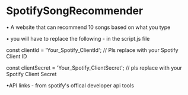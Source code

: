 # SpotifySongRecommender
• A website that can recommend 10 songs based on what you type



• you will have to replace the following -  in the script.js file 

const clientId = 'Your_Spotify_ClientId'; // Pls replace with your Spotify Client ID

const clientSecret = 'Your_Spotify_ClientSecret'; // pls replace with your Spotify Client Secret

•API links - from spotify's offical developer api tools
